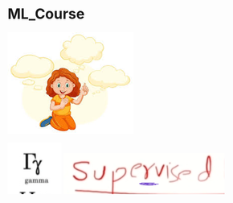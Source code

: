 # ML_Course
![img.png](img_for_README/img_2.png)

![img.png](img_for_README/img.png)
![img_1.png](img_for_README/img_1.png)